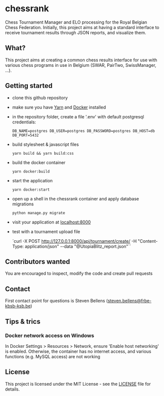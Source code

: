 # chessrank
Chess Tournament Manager and ELO processing for the Royal Belgian Chess Federation. Initially, this project aims at having a standard interface to receive tournament results through JSON reports, and visualize them.

## What?
This project aims at creating a common chess results interface for use with various chess programs in use in Belgium (SWAR, PairTwo, SwissManager, ...).

## Getting started
- clone this github repository
- make sure you have [Yarn](https://classic.yarnpkg.com/en/) and [Docker](https://www.docker.com/) installed
- in the repository folder, create a file '.env' with default postgresql credentials:
  
  `DB_NAME=postgres
  DB_USER=postgres
  DB_PASSWORD=postgres
  DB_HOST=db
  DB_PORT=5432`
- build stylesheet & javascript files

  `yarn build && yarn build:css`
- build the docker container

  `yarn docker:build`
- start the application

  `yarn docker:start`
- open up a shell in the chessrank container and apply database migrations
  
  `python manage.py migrate`
- visit your application at [localhost:8000](localhost:8000)
- test with a tournament upload file
  
  `curl -X POST http://127.0.0.1:8000/api/tournament/create/ -H "Content-Type: application/json" --data "@UtopiaBlitz_report.json"``

## Contributors wanted
You are encouraged to inspect, modify the code and create pull requests

## Contact
First contact point for questions is Steven Bellens (steven.bellens@frbe-kbsb-ksb.be)

## Tips & trics
### Docker network access on Windows
In Docker Settings > Resources > Network, ensure 'Enable host networking' is enabled. Otherwise, the container has no internet access, and various functions (e.g. MySQL access) are not working

## License
This project is licensed under the MIT License - see the [LICENSE](LICENSE) file for details.

